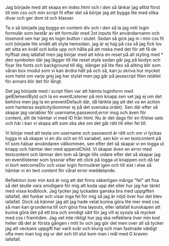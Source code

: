 Jag började med att skapa en index.html och i den så länkar jag alltid först till min css och min script fil efter det så börjar jag att bygga lite med olika divar och ger dom id och klasser.

Te.x så började jag bygga en content div och i den så la jag mitt login formulär som består av ett formulär med 2st inputs för användarnamn och lösenord sen har jag en login button i slutet. Sedan så gick jag in i min css fil och började lite smått att styla hemsidan, jag är ej hajj på css så jag fick lov att sitta en kväll och kolla upp och hålla på att meka med det för att få de hyffsat okej iallafall men jag börjar med att köra en reset på all styling med \* den symbolen där jag lägger till lite reset style sedan går jag på bodyn och fixar lite fonts och background till dig, slänger på lite flex så allting blir som våran box modul som vi kan ändra håll på och så, kan ju skriva hur mycket som helst om varje grej jag har stylat men jag går på javascript filen istället för annars blir det för långt.

Det jag började med i script filen var att hämta loginform med getElementById och la en eventListener på min knapp sen vet jag ej om det behövs men jag la en preventDefault där, då tänkte jag att det va en action som hanteras explicity(kommer ej på det svenska ordet). Sen där efter så skapar jag variabler för username,password,error msg och även för content, allt de hämtar vi med ID från html. Nu är det dags för en if/else sats och här i kan vi skapa allt som ska ske om det går rätt till eller fel till.

Vi börjar med att testa om username och password är rätt och om vi lyckas logga in så skapar vi en div och en h1 variabel, sen kör vi en textcontent på h1 som hälsar användaren välkommen, sen efter det så skapar vi en logga ut knapp och hämtar den med appendChild. Vi skapar även en error med textcontent och lämnar den tom så länge tills vidare efter det så skapar jag en eventlistener som lyssnar efter ett click på logga ut knappen och då tar vi bort welcomeDiv och visar login formuläret igen och till sist i else så hämtar vi en text content för vårat error meddelande.

Reflektion över min kod är nog att det finns säkerligen många "fel" att fixa så det skulle vara smidigare för mig att koda upp det eller hur jag har tänkt med vissa kodblock. Jag tycker jag lyckades ganska bra med uppgiften iallafall, det funkar och visar inga fel för mig så jag är nöjd över hur det blev iallafall. Dock så känner jag att jag hade velat kunna göra lite mer med css så man kan grunderna till och göra fina layouts, eller iallafall kunskapen att kunna göra det på ett bra och smidigt sätt för jag vill ej syssla så mycket med css i framtiden. Jag vet inte riktigt hur jag ska reflektera över min kod heller då det är första gången i mitt liv och jag gör det men over all så tycker jag att veckans uppgift har varit svår och klurig och man fastnade väldigt ofta men man tog sig ur det och till slut kom man i mål med G kraven iallafall.
